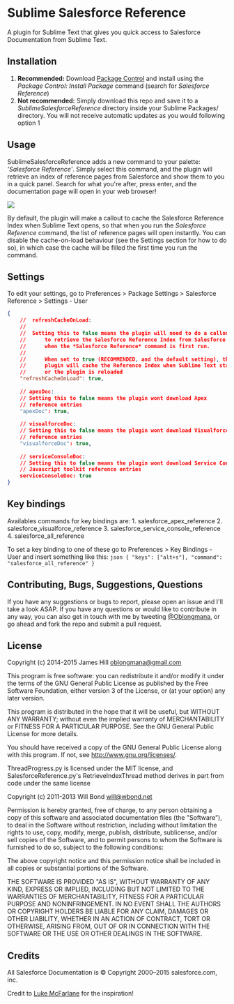 # Sublime Salesforce Reference

A plugin for Sublime Text that gives you quick access to Salesforce Documentation from Sublime Text.

## Installation

1. **Recommended:** Download [Package Control](http://wbond.net/sublime_packages/package_control) and install using the *Package Control: Install Package* command (search for *Salesforce Reference*)
2. **Not recommended:** Simply download this repo and save it to a *SublimeSalesforceReference* directory inside your Sublime Packages/ directory. You will not receive automatic updates as you would following option 1

## Usage 

SublimeSalesforceReference adds a new command to your palette: *'Salesforce Reference'*. Simply select this command, and the plugin will retrieve an index of reference pages from Salesforce and show them to you in a quick panel. Search for what you're after, press enter, and the documentation page will open in your web browser!

![](http://oblongmana.com/images/doc/sublime-salesforce-reference/usage.png)

By default, the plugin will make a callout to cache the Salesforce Reference Index when Sublime Text opens, so that when you run the *Salesforce Reference* command, the list of reference pages will open instantly. You can disable the cache-on-load behaviour (see the Settings section for how to do so), in which case the cache will be filled the first time you run the command.

## Settings

To edit your settings, go to Preferences > Package Settings > Salesforce Reference > Settings - User

``` json
{
    //  refreshCacheOnLoad:
    //
    //  Setting this to false means the plugin will need to do a callout
    //      to retrieve the Salesforce Reference Index from Salesforce
    //      when the *Salesforce Reference* command is first run.
    //
    //      When set to true (RECOMMENDED, and the default setting), the
    //      plugin will cache the Reference Index when Sublime Text starts
    //      or the plugin is reloaded
    "refreshCacheOnLoad": true,
    
    // apexDoc:
    // Setting this to false means the plugin wont download Apex
    // reference entries
    "apexDoc": true,
    
    // visualforceDoc:
    // Setting this to false means the plugin wont download Visualforce
    // reference entries
    "visualforceDoc": true,
    
    // serviceConsoleDoc:
    // Setting this to false means the plugin wont download Service Console
    // Javascript toolkit reference entries
    serviceConsoleDoc: true
}
```

## Key bindings

Availables commands for key bindings are:
    1. salesforce_apex_reference
    2. salesforce_visualforce_reference
    3. salesforce_service_console_reference
    4. salesforce_all_reference

To set a key binding to one of these go to Preferences > Key Bindings - User
and insert something like this:
    ```json
    {
        "keys": ["alt+s"],
        "command": "salesforce_all_reference"
    }
    ```

## Contributing, Bugs, Suggestions, Questions

If you have any suggestions or bugs to report, please open an issue and I'll take a look ASAP. If you have any questions or would like to contribute in any way, you can also get in touch with me by tweeting [@Oblongmana](http://twitter.com/oblongmana), or go ahead and fork the repo and submit a pull request.

## License

Copyright (c) 2014-2015 James Hill <oblongmana@gmail.com>

This program is free software: you can redistribute it and/or modify
it under the terms of the GNU General Public License as published by
the Free Software Foundation, either version 3 of the License, or
(at your option) any later version.

This program is distributed in the hope that it will be useful,
but WITHOUT ANY WARRANTY; without even the implied warranty of
MERCHANTABILITY or FITNESS FOR A PARTICULAR PURPOSE.  See the
GNU General Public License for more details.

You should have received a copy of the GNU General Public License
along with this program.  If not, see <http://www.gnu.org/licenses/>.


ThreadProgress.py is licensed under the MIT license, and SalesforceReference.py's RetrieveIndexThread method derives in part from code under the same license

Copyright (c) 2011-2013 Will Bond <will@wbond.net>

Permission is hereby granted, free of charge, to any person obtaining a copy of this software and associated documentation files (the "Software"), to deal in the Software without restriction, including without limitation the rights to use, copy, modify, merge, publish, distribute, sublicense, and/or sell copies of the Software, and to permit persons to whom the Software is furnished to do so, subject to the following conditions:

The above copyright notice and this permission notice shall be included in all copies or substantial portions of the Software.

THE SOFTWARE IS PROVIDED "AS IS", WITHOUT WARRANTY OF ANY KIND, EXPRESS OR IMPLIED, INCLUDING BUT NOT LIMITED TO THE WARRANTIES OF MERCHANTABILITY, FITNESS FOR A PARTICULAR PURPOSE AND NONINFRINGEMENT. IN NO EVENT SHALL THE AUTHORS OR COPYRIGHT HOLDERS BE LIABLE FOR ANY CLAIM, DAMAGES OR OTHER LIABILITY, WHETHER IN AN ACTION OF CONTRACT, TORT OR OTHERWISE, ARISING FROM, OUT OF OR IN CONNECTION WITH THE SOFTWARE OR THE USE OR OTHER DEALINGS IN THE SOFTWARE.


## Credits

All Salesforce Documentation is © Copyright 2000–2015 salesforce.com, inc.

Credit to [Luke McFarlane](https://github.com/lukemcfarlane) for the inspiration!
